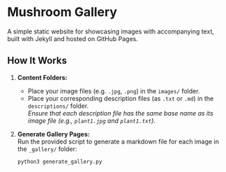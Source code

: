 # Mushroom Gallery

A simple static website for showcasing images with accompanying text, built with Jekyll and hosted on GitHub Pages.

## How It Works

1. **Content Folders:**  
   - Place your image files (e.g. `.jpg`, `.png`) in the `images/` folder.  
   - Place your corresponding description files (as `.txt` or `.md`) in the `descriptions/` folder.  
     *Ensure that each description file has the same base name as its image file (e.g., `plant1.jpg` and `plant1.txt`).*

2. **Generate Gallery Pages:**  
   Run the provided script to generate a markdown file for each image in the `_gallery/` folder:
   ```bash
   python3 generate_gallery.py

